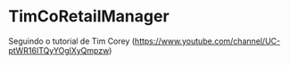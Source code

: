 # TimCoRetailManager
Seguindo o tutorial de Tim Corey (https://www.youtube.com/channel/UC-ptWR16ITQyYOglXyQmpzw)
